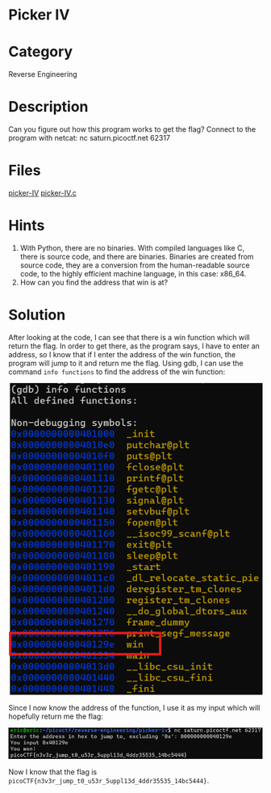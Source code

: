 # Picker IV
# Category
Reverse Engineering
# Description
Can you figure out how this program works to get the flag?
Connect to the program with netcat:
nc saturn.picoctf.net 62317
# Files
[picker-IV](picker-IV)
[picker-IV.c](picker-IV.c)
# Hints
1. With Python, there are no binaries. With compiled languages like C, there is source code, and there are binaries. Binaries are created from source code, they are a conversion from the human-readable source code, to the highly efficient machine language, in this case: x86_64.
2. How can you find the address that win is at?
# Solution
After looking at the code, I can see that there is a win function which will return the flag. In order to get there, as the program says, I have to enter an address, so I know that if I enter the address of the win function, the program will jump to it and return me the flag. Using gdb, I can use the command `info functions` to find the address of the win function:

![alt text](image.png)

Since I now know the address of the function, I use it as my input which will hopefully return me the flag:

![alt text](image-1.png)

Now I know that the flag is `picoCTF{n3v3r_jump_t0_u53r_5uppl13d_4ddr35535_14bc5444}`.